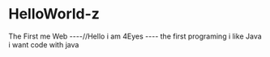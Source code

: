 # HelloWorld-z
The First me Web ----//Hello i am 4Eyes ---- the first programing 
i like Java i want code with java 

